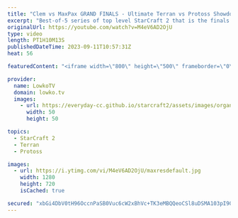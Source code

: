 ```yaml
---
title: "Clem vs MaxPax GRAND FINALS - Ultimate Terran vs Protoss Showdown! (StarCraft 2)"
excerpt: "Best-of-5 series of top level StarCraft 2 that is the finals of the ESL Open Cup 191 for the European region and server. In this series we watch MaxPax (Protoss) and Clem (Terran) play an incredible close match, as both players are evenly matched and capable of winning at any time. Support my work: https://patreon.com/lowkotv"
originalUrl: https://youtube.com/watch?v=M4eV6AD2OjU
type: video
length: PT1H10M13S
publishedDateTime: 2023-09-11T10:57:31Z
heat: 56

featuredContent: "<iframe width=\"800\" height=\"500\" frameborder=\"0\" src=\"https://www.youtube.com/embed/M4eV6AD2OjU\" allow=\"accelerometer; autoplay; encrypted-media; gyroscope; picture-in-picture\" allowfullscreen></iframe>"

provider:
  name: LowkoTV
  domain: lowko.tv
  images:
    - url: https://everyday-cc.github.io/starcraft2/assets/images/organizations/lowko.tv-50x50.jpg
      width: 50
      height: 50

topics:
  - StarCraft 2
  - Terran
  - Protoss

images:
  - url: https://i.ytimg.com/vi/M4eV6AD2OjU/maxresdefault.jpg
    width: 1280
    height: 720
    isCached: true

secured: "xbGi4DbV0tH96OccnPaSB0Vuc6cW2xBhVc+TK3eMBQQeoCSl8uDSMA103pI90O0UUdBjYR3JT58I/TsWUMhEH3xqhOLDq4T2rNCJY89vWU0XG3m9f13IduoXTzij/PFVGpVljYR3K6X5eoh6A01XKP8yI4XCaMwiq1o2XGe//3GxCRVid7iC3S0sa6iLLaopzz1CntNhak6MJPmm2PcbekM06uceWKtFFoNRVv6v7IM/z/mJ//kxEsg/ps5rCk3Dq6TddcCHEu/Y64jqm1ZN4SWqIcaoTTzuf2but6CLTAp1nOcPmH+9l52DAGQtfC807SLQHwQR+gggwRVZftgY2pPsRogZ3H1hv6p3F1MxYdBNMy97LfvyAi/G7dJvc6CgDncSRlyqu+lMEH4EsOqe89vAAYo2OcF8edP0CReASxk=;ZQKDwNcJiydqDRc4rWEpXQ=="
---
```


